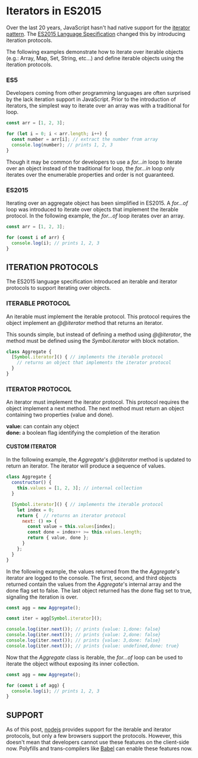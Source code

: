 # Iterators in ES2015
Over the last 20 years, JavaScript hasn't had native support for the [iterator pattern](https://en.wikipedia.org/wiki/Iterator_pattern). The [ES2015 Language Specification](http://www.ecma-international.org/ecma-262/6.0/) changed this by introducing iteration protocols.

The following examples demonstrate how to iterate over iterable objects (e.g.: Array, Map, Set, String, etc...) and define iterable objects using the iteration protocols.

### ES5

Developers coming from other programming languages are often surprised by the lack iteration support in JavaScript. Prior to the introduction of iterators, the simplest way to iterate over an array was with a traditional for loop.

```javascript
const arr = [1, 2, 3];

for (let i = 0; i < arr.length; i++) {
  const number = arr[i]; // extract the number from array
  console.log(number); // prints 1, 2, 3
}
```

Though it may be common for developers to use a _for...in_ loop to iterate over an object instead of the traditional for loop, the _for...in_ loop only iterates over the enumerable properties and order is not guaranteed.

### ES2015

Iterating over an aggregate object has been simplified in ES2015. A _for...of_  loop was introduced to iterate over objects that implement the iterable protocol. In the following example, the _for...of_  loop iterates over an array.

```javascript
const arr = [1, 2, 3];

for (const i of arr) {
  console.log(i); // prints 1, 2, 3
}
```

## ITERATION PROTOCOLS

The ES2015 language specification introduced an iterable and iterator protocols to support iterating over objects.

### ITERABLE PROTOCOL

An iterable must implement the iterable protocol. This protocol requires the object implement an _@@iterator_ method that returns an iterator.

This sounds simple, but instead of defining a method using _@@iterator_, the method must be defined using the _Symbol.iterator_ with block notation.

```javascript
class Aggregate {
  [Symbol.iterator]() { // implements the iterable protocol
    // returns an object that implements the iterator protocol
  }
}
```

### ITERATOR PROTOCOL

An iterator must implement the iterator protocol. This protocol requires the object implement a next method. The next method must return an object containing two properties (value and done).

**value:** can contain any object  
**done:** a boolean flag identifying the completion of the iteration


#### CUSTOM ITERATOR

In the following example, the _Aggregate_'s _@@iterator_ method is updated to return an iterator. The iterator will produce a sequence of values.

```javascript
class Aggregate {
  constructor() {
    this.values = [1, 2, 3]; // internal collection
  }

  [Symbol.iterator]() { // implements the iterable protocol
    let index = 0;
    return {  // returns an iterator protocol
      next: () => {
        const value = this.values[index];
        const done = index++ >= this.values.length;
        return { value, done };
      }
    };
  }
}
```

In the following example, the values returned from the the _Aggregate_'s iterator are logged to the console. The first, second, and third objects returned contain the values from the _Aggregate_'s internal array and the done flag set to false. The last object returned has the done flag set to true, signaling the iteration is over.

```javascript
const agg = new Aggregate();

const iter = agg[Symbol.iterator]();

console.log(iter.next()); // prints {value: 1,done: false}
console.log(iter.next()); // prints {value: 2,done: false}
console.log(iter.next()); // prints {value: 3,done: false}
console.log(iter.next()); // prints {value: undefined,done: true}
```

Now that the _Aggregate_ class is iterable, the _for...of_  loop can be used to iterate the object without exposing its inner collection.

```javascript
const agg = new Aggregate();

for (const i of agg) {
  console.log(i); // prints 1, 2, 3
}
```

## SUPPORT

As of this post, [nodejs](https://nodejs.org) provides support for the iterable and iterator protocols, but only a few browsers support the protocols. However, this doesn't mean that developers cannot use these features on the client-side now.  Polyfills and trans-compilers like [Babel](https://babeljs.io/) can enable these features now.
